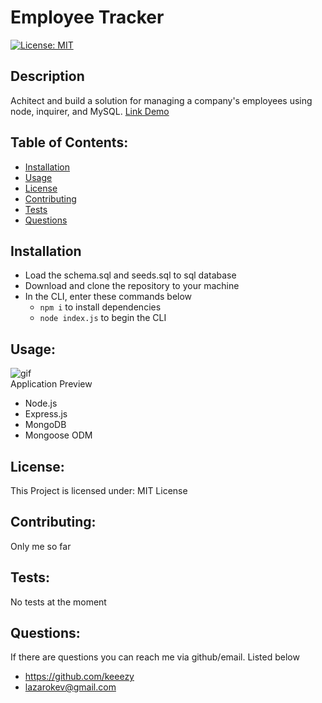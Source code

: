 # Employee Tracker
[![License: MIT](https://img.shields.io/badge/License-MIT-yellow.svg)](https://opensource.org/licenses/MIT)

## Description
Achitect and build a solution for managing a company's employees using node, inquirer, and MySQL. [Link Demo](https://drive.google.com/file/d/1gsBFVOwfKgy34xgFXzXcua7U9AoXFms0/view?usp=sharing)

## Table of Contents:
* [Installation](#installation)
* [Usage](#usage)
* [License](#license)
* [Contributing](#contributing)
* [Tests](#tests)
* [Questions](#questions)

## Installation
* Load  the schema.sql and seeds.sql to sql database
* Download and clone the repository to your machine
* In the CLI, enter these commands below
    * `npm i` to install dependencies
    * `node index.js` to begin the CLI

## Usage:
![gif](https://media.giphy.com/media/IhFjcK8QA2Q6dO2fnF/giphy.gif)
<br>Application Preview

* Node.js
* Express.js
* MongoDB
* Mongoose ODM


## License:
This Project is licensed under: MIT License

## Contributing:
Only me so far

## Tests:
No tests at the moment

## Questions:
If there are questions you can reach me via github/email. Listed below
- https://github.com/keeezy
- lazarokev@gmail.com 
